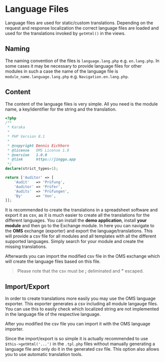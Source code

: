 # Language Files

Language files are used for static/custom translations. Depending on the request and response localization the correct language files are loaded and used for the translations invoked by `getHtml()` in the views.

## Naming

The naming convention of the files is `language.lang.php` e.g. `en.lang.php`. In some cases it may be necessary to provide language files for other modules in such a case the name of the language file is `module_name.language.lang.php` e.g. `Navigation.en.lang.php`.

## Content

The content of the language files is very simple. All you need is the module name, a key/identifier for the string and the translation.

```php
<?php
/**
 * Karaka
 *
 * PHP Version 8.1
 *
 * @copyright Dennis Eichhorn
 * @license   OMS License 1.0
 * @version   1.0.0
 * @link      https://jingga.app
 */
declare(strict_types=1);

return ['Auditor' => [
    'Audit'   => 'Prüfung',
    'Auditor' => 'Prüfer',
    'Audits'  => 'Prüfungen',
    'By'      => 'Von',
]];
```

It is recommended to create the translations in a spreadsheet software and export it as csv, as it is much easier to create all the translations for the different languages. You can install the **demo application**, install **your module** and then go to the Exchange module. In here you can navigate to the **OMS** exchange (exporter) and export the language/translations. This will provide a csv file for all modules and all templates with all the different supported languages. Simply search for your module and create the missing translations.

Afterwards you can import the modified csv file in the OMS exchange which will create the language files based on this file.

> Please note that the csv must be **;** deliminated and **"** escaped.

## Import/Export

In order to create translations more easily you may use the OMS language exporter. This exporter generates a csv including all module langauge files. You can use this to easily check which localized string are not implemented in the language file of the respective language.

After you modified the csv file you can import it with the OMS language importer.

Since the import/export is so simple it is actually recommended to use `$this->getHtml('...')` in the `.tpl.php` files without manually generating a language file and only do it in the generated csv file. This option also allows you to use automatic translation tools.
